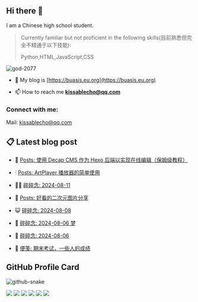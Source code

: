 ## Hi there 👋

I am a Chinese high school student.

>Currently familiar but not proficient in the following skills(目前熟悉但完全不精通于以下技能):
>
>Python,HTML,JavaScript,CSS


<p align="left"> <img src="https://komarev.com/ghpvc/?username=god-2077&label=Profile%20views&color=0e75b6&style=flat" alt="god-2077" /> </p>

- 📝 My blog is [https://buasis.eu.org](https://buasis.eu.org)

- 📫 How to reach me **kissablecho@qq.com**



<h3 align="left">Connect with me:</h3>
<p align="center">

Mail: [kissablecho@qq.com](mailto:kissablecho@qq.com)

## 📋 Latest blog post

<!-- BLOG-POST-LIST:START -->
- 👹 [Posts: 使用 Decap CMS 作为 Hexo 后端以实现在线编辑（保姆级教程）](https://buasis.eu.org/2024/08/16/posts-shi-yong-decap-cms-zuo-wei-hexo-hou-duan-yi-shi-xian-zai-xian-bian-ji-bao-mu-ji-jiao-cheng/) 

- 🕯 [Posts: ArtPlayer 播放器的简单使用](https://buasis.eu.org/2024/08/11/posts-artplayer-bo-fang-qi-de-jian-dan-shi-yong/) 

- 🧑‍🏫 [碎碎念: 2024-08-11](https://buasis.eu.org/2024/08/11/sui-sui-nian-2024-08-11/) 

- 🤩 [Posts: 好看的二次元图片分享](https://buasis.eu.org/2024/08/10/posts-hao-kan-de-er-ci-yuan-tu-pian-fen-xiang/) 

- 😺 [碎碎念: 2024-08-08](https://buasis.eu.org/2024/08/08/sui-sui-nian-2024-08-08/) 

- 🐲 [碎碎念: 2024-08-06 梦](https://buasis.eu.org/2024/08/06/sui-sui-nian-2024-08-06-meng/) 

- 🦆 [碎碎念: 2024-08-06](https://buasis.eu.org/2024/08/06/sui-sui-nian-2424-08-06/) 

- 🎉 [便笺: 期末考试，一些人的成绩](https://buasis.eu.org/2024/08/05/bian-jian-qi-mo-kao-shi-yi-xie-ren-de-cheng-ji/) 
<!-- BLOG-POST-LIST:END -->

## GitHub Profile Card

<picture>
  <source media="(prefers-color-scheme: dark)" srcset="https://god-2077.buasis.eu.org/github-contribution-grid-snake/github-snake-dark.svg" />
  <source media="(prefers-color-scheme: light)" srcset="https://god-2077.buasis.eu.org/github-contribution-grid-snake/github-snake.svg" />
  <img alt="github-snake" src="https://god-2077.buasis.eu.org/github-contribution-grid-snake/github-snake-dark.svg" />
</picture>

[![](https://god-2077.buasis.eu.org/profile-3d-contrib/profile-night-rainbow.svg)](https://github.com/God-2077)
[![](https://god-2077.buasis.eu.org/profile-summary-card-output/tokyonight/0-profile-details.svg)](https://github.com/God-2077)
[![](https://god-2077.buasis.eu.org/profile-summary-card-output/tokyonight/1-repos-per-language.svg)](https://github.com/God-2077) [![](https://god-2077.buasis.eu.org/profile-summary-card-output/tokyonight/2-most-commit-language.svg)](https://github.com/God-2077)
[![](https://god-2077.buasis.eu.org/profile-summary-card-output/tokyonight/3-stats.svg)](https://github.com/God-2077) [![](https://god-2077.buasis.eu.org/profile-summary-card-output/tokyonight/4-productive-time.svg)](https://github.com/God-2077)
